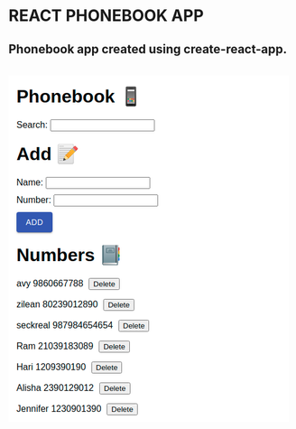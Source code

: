 # REACT PHONEBOOK APP

## Phonebook app created using create-react-app.

<br/>
<img src="src/homepage.png"/>
